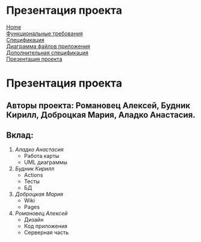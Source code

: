 # Презентация проекта

[Home](index.md)    
[Функциональные требования](functionalRequirements.md)  
[Спецификация](specification.md)  
[Диаграмма файлов приложения](filesSchema.md)   
[Дополнительная спецификация](dopSpecification.md)     
[Презентация проекта](projectPresentation.md)

# Презентация проекта

## Авторы проекта: **Романовец Алексей, Будник Кирилл, Доброцкая Мария, Аладко Анастасия.**

## Вклад:

1. *Аладко Анастасия*
   - Работа карты
   - UML диаграммы
2. *Будник Кирилл*
   - Actions
   - Тесты
   - БД
3. *Доброцкая Мария*
   - Wiki
   - Pages
4. *Романовец Алексей*
   - Дизайн
   - Код приложения
   - Серверная часть
